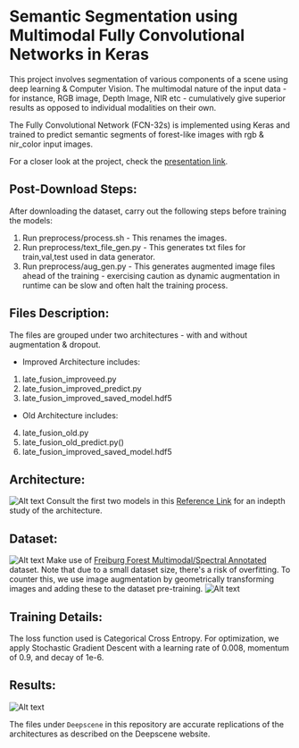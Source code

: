 
# Semantic Segmentation using Multimodal Fully Convolutional Networks in Keras
This project involves segmentation of various components of a scene using deep learning & Computer Vision. The multimodal nature of the input data - for instance, RGB image, Depth Image, NIR etc - cumulatively give superior results as opposed to individual modalities on their own.

The Fully Convolutional Network (FCN-32s) is implemented using Keras and trained to predict semantic segments of forest-like images with rgb & nir_color input images.

For a closer look at the project, check the [presentation link](https://docs.google.com/presentation/d/1z8-GeTXvSuVbcez8R6HOG1Tw_F3A-WETahQdTV38_uc/edit?usp=sharing).

## Post-Download Steps:
After downloading the dataset, carry out the following steps before training the models:
1. Run preprocess/process.sh - This renames the images.
2. Run preprocess/text_file_gen.py - This generates txt files for train,val,test used in data generator.
3. Run preprocess/aug_gen.py - This generates augmented image files ahead of the training - exercising caution as dynamic augmentation in runtime can be slow and often halt the training process.

## Files Description:

The files are grouped under two architectures - with and without augmentation & dropout.

- Improved Architecture includes:

1. late_fusion_improveed.py
2. late_fusion_improved_predict.py
3. late_fusion_improved_saved_model.hdf5

- Old Architecture includes:

4. late_fusion_old.py
5. late_fusion_old_predict.py()
6. late_fusion_improved_saved_model.hdf5

## Architecture:
![Alt text](/Arc.png)
Consult the first two models in this [Reference Link](http://deepscene.cs.uni-freiburg.de/index.html) for an indepth study of the architecture.

## Dataset:
![Alt text](/DS.png)
Make use of [Freiburg Forest Multimodal/Spectral Annotated](http://deepscene.cs.uni-freiburg.de/index.html#datasets) dataset. Note that due to a small dataset size, there's a risk of overfitting. To counter this, we use image augmentation by geometrically transforming images and adding these to the dataset pre-training.
![Alt text](/Aug.png)

## Training Details:
The loss function used is Categorical Cross Entropy. For optimization, we apply Stochastic Gradient Descent with a learning rate of 0.008, momentum of 0.9, and decay of 1e-6.

## Results:
![Alt text](/Res.png)

The files under `Deepscene` in this repository are accurate replications of the architectures as described on the Deepscene website.